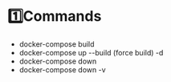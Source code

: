 # 1️⃣Commands
- docker-compose build
- docker-compose up --build (force build) -d
- docker-compose down
- docker-compose down -v